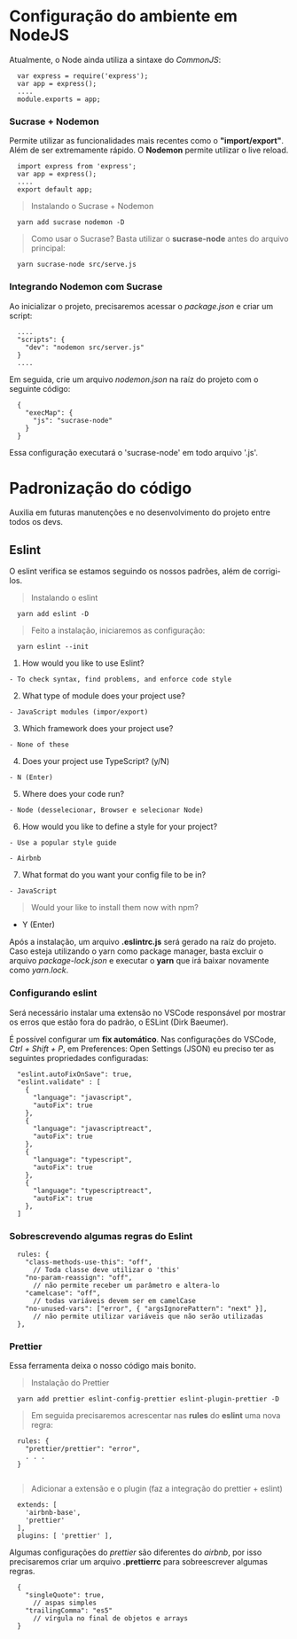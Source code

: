 # Configuração do ambiente em NodeJS
Atualmente, o Node ainda utiliza a sintaxe do _CommonJS_:
```
  var express = require('express');
  var app = express();
  ....
  module.exports = app;
```
### Sucrase + Nodemon
Permite utilizar as funcionalidades mais recentes como o **"import/export"**. Além de ser extremamente rápido. O **Nodemon** permite utilizar o live reload.
```
  import express from 'express';
  var app = express();
  ....
  export default app;
```
> Instalando o Sucrase + Nodemon
```
  yarn add sucrase nodemon -D
```
> Como usar o Sucrase?
Basta utilizar o **sucrase-node** antes do arquivo principal:
```
  yarn sucrase-node src/serve.js
```
### Integrando Nodemon com Sucrase
Ao inicializar o projeto, precisaremos acessar o _package.json_ e criar um script:
```
  ....
  "scripts": {
    "dev": "nodemon src/server.js"
  }
  ....
```
Em seguida, crie um arquivo *nodemon.json* na raíz do projeto com o seguinte código:
```
  {
    "execMap": {
      "js": "sucrase-node"
    }
  }
```
Essa configuração executará o 'sucrase-node' em todo arquivo '.js'.


# Padronização do código
Auxilia em futuras manutenções e no desenvolvimento do projeto entre todos os devs.

## Eslint
O eslint verifica se estamos seguindo os nossos padrões, além de corrigi-los.
> Instalando o eslint
```
  yarn add eslint -D
```
> Feito a instalação, iniciaremos as configuração:
```
  yarn eslint --init
```
  1. How would you like to use Eslint?

    - To check syntax, find problems, and enforce code style

  2. What type of module does your project use?

    - JavaScript modules (impor/export)

  3. Which framework does your project use?

    - None of these

  4. Does your project use TypeScript? (y/N)

    - N (Enter)

  5. Where does your code run?

    - Node (desselecionar, Browser e selecionar Node)

  6. How would you like to define a style for your project?

    - Use a popular style guide

    - Airbnb

  7. What format do you want your config file to be in?

    - JavaScript
> Would your like to install them now with npm?
  - Y (Enter)

Após a instalação, um arquivo **.eslintrc.js** será gerado na raíz do projeto. Caso esteja utilizando o yarn como package manager, basta excluir o arquivo _package-lock.json_ e executar o **yarn** que irá baixar novamente como _yarn.lock_.

### Configurando eslint
Será necessário instalar uma extensão no VSCode responsável por mostrar os erros que estão fora do padrão, o ESLint (Dirk Baeumer).

É possível configurar um **fix automático**. Nas configurações do VSCode, _Ctrl + Shift + P_, em Preferences: Open Settings (JSON) eu preciso ter as seguintes propriedades configuradas:
```
  "eslint.autoFixOnSave": true,
  "eslint.validate" : [
    {
      "language": "javascript",
      "autoFix": true
    },
    {
      "language": "javascriptreact",
      "autoFix": true
    },
    {
      "language": "typescript",
      "autoFix": true
    },
    {
      "language": "typescriptreact",
      "autoFix": true
    },
  ]
```

### Sobrescrevendo algumas regras do Eslint
```
  rules: {
    "class-methods-use-this": "off",
      // Toda classe deve utilizar o 'this'
    "no-param-reassign": "off",
      // não permite receber um parâmetro e altera-lo
    "camelcase": "off",
      // todas variáveis devem ser em camelCase
    "no-unused-vars": ["error", { "argsIgnorePattern": "next" }],
      // não permite utilizar variáveis que não serão utilizadas
  },
```

### Prettier
Essa ferramenta deixa o nosso código mais bonito.
> Instalação do Prettier
```
  yarn add prettier eslint-config-prettier eslint-plugin-prettier -D
```
> Em seguida precisaremos acrescentar nas **rules** do **eslint** uma nova regra:
```
  rules: {
    "prettier/prettier": "error",
    . . .
  }
  
```
> Adicionar a extensão e o plugin (faz a integração do prettier + eslint)
```
  extends: [
    'airbnb-base',
    'prettier'
  ],
  plugins: [ 'prettier' ],
```
Algumas configurações do _prettier_ são diferentes do _airbnb_, por isso precisaremos criar um arquivo **.prettierrc** para sobreescrever algumas regras.
```
  {
    "singleQuote": true,
      // aspas simples
    "trailingComma": "es5"
      // vírgula no final de objetos e arrays
  }
```